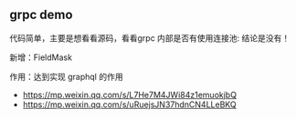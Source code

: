 ## grpc demo

代码简单，主要是想看看源码，看看grpc 内部是否有使用连接池: 结论是没有！

新增：FieldMask

作用：达到实现 graphql 的作用

- https://mp.weixin.qq.com/s/L7He7M4JWi84z1emuokjbQ
- https://mp.weixin.qq.com/s/uRuejsJN37hdnCN4LLeBKQ
